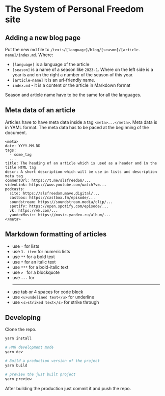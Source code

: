 # The System of Personal Freedom site

## Adding a new blog page

Put the new md file to `/texts/[language]/blog/[season]/[article-name]/index.md`.
Where:

* `[language]` is a language of the article
* `[season]` is a name of a season like `2023-1`. Where on the left side is a year is and on the right a number of the season of this year.
* `[article-name]` it is an url-friendly name.
* `index.md` - it is a content or the article in Markdown format

Season and article name have to be the same for all the languages.

## Meta data of an article

Articles have to have meta data inside a tag `<meta>...</meta>`.
Meta data is in YAML format. The meta data has to be paced at the beginning of the document.

```
<meta>
date: YYYY-MM-DD
tags:
  - some_tag
  ...
title: The heading of an article which is used as a header and in the title HTML tag
descr: A short description which will be use in lists and description meta tag
commentUrl: https://t.me/slsfreedom/...
videoLink: https://www.youtube.com/watch?v=...
podcasts:
  site: https://slsfreedom.mave.digital/...
  castbox: https://castbox.fm/episode/...
  soundstream: https://soundstream.media/clip/...
  spotify: https://open.spotify.com/episode/...
  vk: https://vk.com/...
  yandexMusic: https://music.yandex.ru/album/...
</meta>
```


## Markdown formatting of articles

* use `-` for lists
* use `1. item` for numeric lists
* use `**` for a bold text
* use `*` for an italic text
* use `***` for a bold-italic text
* use `> ` for a blockquote
* use `---` for <hr/>
* use tab or 4 spaces for code block
* use `<u>undelined text</u>` for underline
* use `<s>striked text</s>` for strike through


## Developing

Clone the repo.

```bash
yarn install

# HMR development mode
yarn dev

# Build a production version of the project
yarn build

# preview the just built project
yarn preview
```

After building the production just commit it and push the repo.

